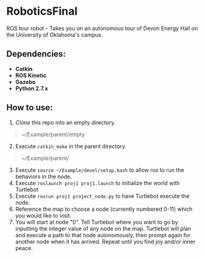 # RoboticsFinal
ROS tour robot - Takes you on an autonomous tour of Devon Energy Hall on the University of Oklahoma's campus.

## Dependencies:
- **Catkin**
- **ROS Kinetic**
- **Gazebo**
- **Python 2.7.x**

## How to use:
1. *Clone* this repo into an empty directory. 
> ~/Example/parent/empty
2. Execute `catkin_make` in the parent directory. 
> ~/Example/parent/
3. Execute `source ~/Example/devel/setup.bash` to allow ros to run the behaviors in the node.
4. Execute `roslaunch proj1 proj1.launch` to initialize the world with Turtlebot
5. Execute `rosrun proj1 project_node.py` to have Turtlebot execute the node.
6. Reference the map to choose a node (currently numbered 0-11) which you would like to visit.
7. You will start at node "0". Tell Turtlebot where you want to go by inputting the integer value of any node on the map. Turtlebot will plan and execute a path to that node autonomously, then prompt again for another node when it has arrived. Repeat until you find joy and/or inner peace.
